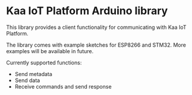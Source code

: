 # Kaa IoT Platform Arduino library

This library provides a client functionality for communicating with Kaa IoT Platform.  

The library comes with example sketches for ESP8266 and STM32. More examples will be available in future.  

Currently supported functions:
 - Send metadata
 - Send data
 - Receive commands and send response